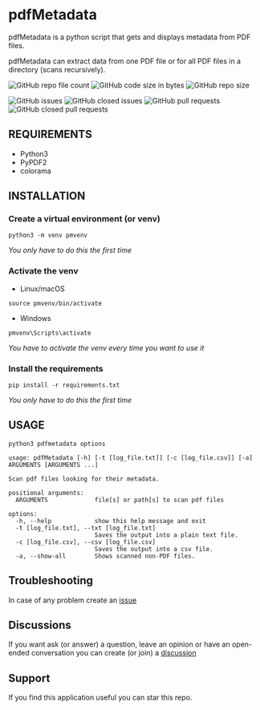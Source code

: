 # pdfMetadata

pdfMetadata is a python script that gets and displays metadata from
PDF files.

pdfMetadata can extract data from one PDF file or for all PDF files in a directory (scans recursively).

![GitHub repo file count](https://img.shields.io/github/directory-file-count/rubenhortas/pdfMetadata)
![GitHub code size in bytes](https://img.shields.io/github/languages/code-size/rubenhortas/pdfMetadata)
![GitHub repo size](https://img.shields.io/github/repo-size/rubenhortas/pdfMetadata)

![GitHub issues](https://img.shields.io/github/issues-raw/rubenhortas/pdfMetadata?logo=github)
![GitHub closed issues](https://img.shields.io/github/issues-closed-raw/rubenhortas/pdfMetadata?logo=github)
![GitHub pull requests](https://img.shields.io/github/issues-pr-raw/rubenhortas/pdfMetadata?&logo=github)
![GitHub closed pull requests](https://img.shields.io/github/issues-pr-closed-raw/rubenhortas/pdfMetadata?logo=github)

## REQUIREMENTS

* Python3
* PyPDF2
* colorama

## INSTALLATION

### Create a virtual environment (or venv)

```shell
python3 -m venv pmvenv
```

*You only have to do this the first time*

### Activate the venv

* Linux/macOS

```shell
source pmvenv/bin/activate
```

* Windows

```shell
pmvenv\Scripts\activate
```

*You have to activate the venv every time you want to use it*

### Install the requirements

```shell
pip install -r requirements.txt
```

*You only have to do this the first time*

## USAGE

```shell
python3 pdfmetadata options
```

```shell
usage: pdfMetadata [-h] [-t [log_file.txt]] [-c [log_file.csv]] [-a] ARGUMENTS [ARGUMENTS ...]

Scan pdf files looking for their metadata.

positional arguments:
  ARGUMENTS             file[s] or path[s] to scan pdf files

options:
  -h, --help            show this help message and exit
  -t [log_file.txt], --txt [log_file.txt]
                        Saves the output into a plain text file.
  -c [log_file.csv], --csv [log_file.csv]
                        Saves the output into a csv file.
  -a, --show-all        Shows scanned non-PDF files.
```

## Troubleshooting

In case of any problem create an [issue](https://github.com/rubenhortas/pdfMetadata/issues/new)

## Discussions

If you want ask (or answer) a question, leave an opinion or have an open-ended conversation you can create (or join)
a [discussion](https://github.com/rubenhortas/pdfMetadata/discussions/new)

## Support

If you find this application useful you can star this repo.
